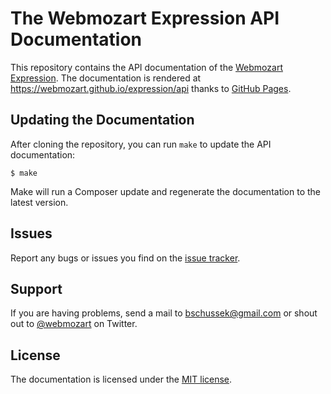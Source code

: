 The Webmozart Expression API Documentation
===============================================

This repository contains the API documentation of the [Webmozart Expression]. 
The documentation is rendered at https://webmozart.github.io/expression/api 
thanks to [GitHub Pages].

Updating the Documentation
--------------------------

After cloning the repository, you can run `make` to update the API documentation:

    $ make
    
Make will run a Composer update and regenerate the documentation to the latest
version.

Issues
------

Report any bugs or issues you find on the [issue tracker].

Support
-------

If you are having problems, send a mail to bschussek@gmail.com or shout out to
[@webmozart] on Twitter.

License
-------

The documentation is licensed under the [MIT license].

[Webmozart Expression]: https://github.com/webmozart/expression
[GitHub Pages]: https://pages.github.com
[issue tracker]: https://github.com/webmozart/expression/issues
[@webmozart]: https://twitter.com/webmozart
[MIT license]: LICENSE
